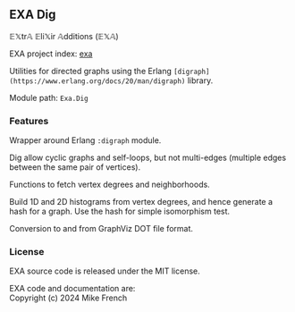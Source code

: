 ## EXA Dig

𝔼𝕏tr𝔸 𝔼li𝕏ir 𝔸dditions (𝔼𝕏𝔸)

EXA project index: [exa](https://github.com/red-jade/exa)

Utilities for directed graphs using the Erlang 
`[digraph](https://www.erlang.org/docs/20/man/digraph)`
library.

Module path: `Exa.Dig`

### Features

Wrapper around Erlang `:digraph` module.

Dig allow cyclic graphs and self-loops, but not multi-edges 
(multiple edges between the same pair of vertices).

Functions to fetch vertex degrees and neighborhoods.

Build 1D and 2D histograms from vertex degrees,
and hence generate a hash for a graph.
Use the hash for simple isomorphism test.

Conversion to and from GraphViz DOT file format.

### License

EXA source code is released under the MIT license.

EXA code and documentation are:<br>
Copyright (c) 2024 Mike French

